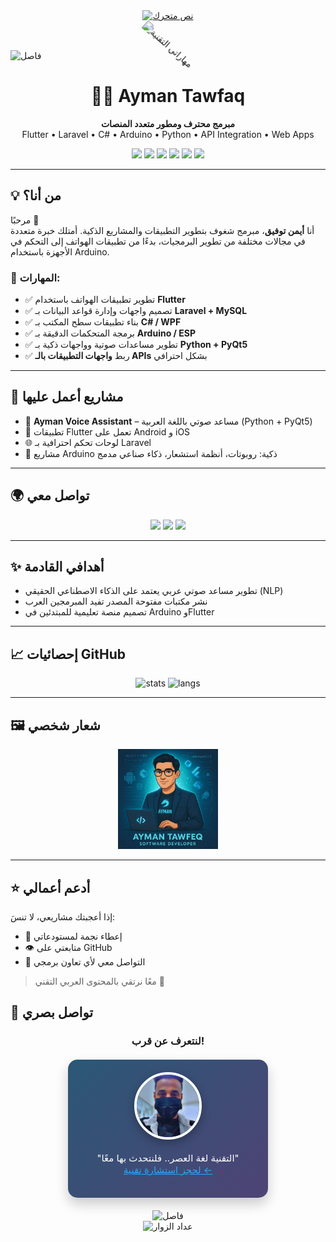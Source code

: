 <!-- ملف README احترافي لصفحة GitHub الخاصة بك -->

<!-- بطاقة ترحيب احترافية مع نص متحرك -->
<div align="center" style="margin-bottom: 30px;">
  <a href="https://your-website.com" target="_blank">
    <img src="https://readme-typing-svg.demolab.com?font=Fira+Code&weight=700&size=28&duration=2500&pause=500&color=00FF00&background=00000000&center=true&vCenter=true&width=700&lines=💻+أيمن+توفيق;مهندس+برمجيات+متخصص;مطور+حلول+ذكية;خبير+تكنولوجيا+المعلومات" alt="نص متحرك">
  </a>
</div>

<!-- المهارات بتأثير دوران خفيف باستخدام CSS animation -->
<div align="center">
  <div style="display: inline-block; animation: rotateSkills 20s linear infinite;">
    <img src="https://skillicons.dev/icons?i=flutter,cs,arduino,py,php,laravel,mysql,git,github,firebase&theme=dark&perline=5" alt="مهاراتي التقنية">
  </div>
</div>

<!-- CSS لتحريك المهارات بشكل دائري بطيء -->
<style>
  @keyframes rotateSkills {
    0% { transform: rotate(0deg); }
    100% { transform: rotate(360deg); }
  }
</style>


<!-- فاصل متحرك -->
<img src="https://raw.githubusercontent.com/andreasbm/readme/master/assets/lines/rainbow.png" alt="فاصل" width="100%" height="8px"/>

<h1 align="center">👨‍💻 Ayman Tawfaq</h1>

<p align="center">
  <b>مبرمج محترف ومطور متعدد المنصات</b><br>
  Flutter • Laravel • C# • Arduino • Python • API Integration • Web Apps
</p>

<p align="center">
  <img src="https://img.shields.io/badge/Code-Flutter-02569B?style=flat&logo=flutter&logoColor=white" />
  <img src="https://img.shields.io/badge/Backend-Laravel-red?style=flat&logo=laravel&logoColor=white" />
  <img src="https://img.shields.io/badge/Desktop-C%23-239120?style=flat&logo=c-sharp&logoColor=white" />
  <img src="https://img.shields.io/badge/Microcontroller-Arduino-00979D?style=flat&logo=arduino&logoColor=white" />
  <img src="https://img.shields.io/badge/Python-Projects-306998?style=flat&logo=python&logoColor=white" />
  <img src="https://img.shields.io/badge/API%20Integration-Expert-informational" />
</p>

---

## 💡 من أنا؟

مرحبًا 👋  
أنا **أيمن توفيق**، مبرمج شغوف بتطوير التطبيقات والمشاريع الذكية. أمتلك خبرة متعددة في مجالات مختلفة من تطوير البرمجيات، بدءًا من تطبيقات الهواتف إلى التحكم في الأجهزة باستخدام Arduino.

### 🧰 المهارات:

- ✅ تطوير تطبيقات الهواتف باستخدام **Flutter**
- ✅ تصميم واجهات وإدارة قواعد البيانات بـ **Laravel + MySQL**
- ✅ بناء تطبيقات سطح المكتب بـ **C# / WPF**
- ✅ برمجة المتحكمات الدقيقة بـ **Arduino / ESP**
- ✅ تطوير مساعدات صوتية وواجهات ذكية بـ **Python + PyQt5**
- ✅ ربط **واجهات التطبيقات بالـ APIs** بشكل احترافي

---

## 🚀 مشاريع أعمل عليها

- 🎤 **Ayman Voice Assistant** – مساعد صوتي باللغة العربية (Python + PyQt5)
- 📱 تطبيقات Flutter تعمل على Android و iOS
- 🌐 لوحات تحكم احترافية بـ Laravel
- 🤖 مشاريع Arduino ذكية: روبوتات، أنظمة استشعار، ذكاء صناعي مدمج

---

## 🌍 تواصل معي

<p align="center">
  <a href="mailto:ayman.tawfaq.developers@gmail.com"><img src="https://img.shields.io/badge/Gmail-ayman.tawfaq.developers-D14836?style=for-the-badge&logo=gmail&logoColor=white"/></a>
  <a href="https://github.com/Eng-Ayman-Twfaq"><img src="https://img.shields.io/badge/GitHub-Eng--Ayman--Twfaq-181717?style=for-the-badge&logo=github"/></a>
  <a href="https://wa.me/967770883615"><img src="https://img.shields.io/badge/WhatsApp-Chat-25D366?style=for-the-badge&logo=whatsapp&logoColor=white"/></a>
</p>

---

## ✨ أهدافي القادمة

- تطوير مساعد صوتي عربي يعتمد على الذكاء الاصطناعي الحقيقي (NLP)
- نشر مكتبات مفتوحة المصدر تفيد المبرمجين العرب
- تصميم منصة تعليمية للمبتدئين في Arduino وFlutter

---

## 📈 إحصائيات GitHub

<p align="center">
  <img src="https://github-readme-stats.vercel.app/api?username=Eng-Ayman-Twfaq&show_icons=true&theme=radical" alt="stats"/>
  <img src="https://github-readme-stats.vercel.app/api/top-langs/?username=Eng-Ayman-Twfaq&layout=compact&theme=radical" alt="langs"/>
</p>

---

## 🖼️ شعار شخصي

<p align="center">
  <img src="WhatsApp Image 2025-05-15 at 17.06.11_1a75ae41.jpg" width="160" alt="Ayman Logo" />
</p>

---

## ⭐ أدعم أعمالي

إذا أعجبتك مشاريعي، لا تنسَ:

- 🌟 إعطاء نجمة لمستودعاتي
- 👁️ متابعتي على GitHub
- 💬 التواصل معي لأي تعاون برمجي

> معًا نرتقي بالمحتوى العربي التقني 💪

<!-- ... الأقسام السابقة تبقى كما هي ... -->

## 📸 تواصل بصري

<div align="center">
  <h3>لنتعرف عن قرب!</h3>
  
  <!-- بطاقة شخصية مع الصورة -->
  <div style="
    width: 280px;
    background: linear-gradient(135deg, #2b5876 0%, #4e4376 100%);
    border-radius: 15px;
    padding: 20px;
    box-shadow: 0 10px 20px rgba(0,0,0,0.2);
    color: white;
    margin: 20px auto;
    position: relative;
    overflow: hidden;
  ">
    <!-- الصورة الشخصية -->
    <div style="
      width: 100px;
      height: 100px;
      border-radius: 50%;
      border: 4px solid white;
      margin: 0 auto 15px;
      overflow: hidden;
      box-shadow: 0 5px 15px rgba(0,0,0,0.3);
    ">
      <img src="8f5beec8-bbc7-43ee-80ee-09ba2815b07f.jfif" 
           alt="صورة أيمن توفيق" 
           style="width: 100%; height: 100%; object-fit: cover;" />
    </div>
    

  <p style="margin-top: 20px; font-size: 15px;">
    "التقنية لغة العصر.. فلنتحدث بها معًا"<br>
    <a href="https://your-website.com/contact" style="color: #2AA8F7;">لحجز استشارة تقنية ←</a>
  </p>
</div>

<!-- فاصل زخرفي -->
<img src="https://raw.githubusercontent.com/andreasbm/readme/master/assets/lines/rainbow.png" alt="فاصل" width="100%" height="8px"/>

<!-- عداد الزوار -->
<div align="center">
  <img src="https://komarev.com/ghpvc/?username=Eng-Ayman-Twfaq&label=زوار+الملف&color=blueviolet&style=for-the-badge" alt="عداد الزوار" />
</div>